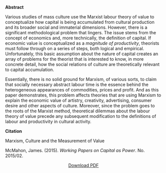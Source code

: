 
<b>Abstract</b>

Various studies of mass culture use the Marxist labour theory of value to conceptualize how capital is being accumulated from cultural production and its broader social and immaterial dimensions. However, there is a significant methodological problem that lingers. The issue stems from the concept of economics and, more technically, the definition of capital. If economic value is conceptualized as a <em>magnitude of productivity</em>, theorists must follow through on a series of steps, both logical and empirical. Unfortunately, this basic assumption about the nature of capital creates an array of problems for the theorist that is interested to know, in more concrete detail, how the social relations of culture are theoretically relevant to capital accumulation. 

Essentially, there is no solid ground for Marxism, of various sorts, to claim that socially necessary abstract labour time is the essence behind the heterogeneous appearances of commodities, prices and profit. And as this paper demonstrates, this problem affects theories that are using Marxism to explain the economic value of artistry, creativity, advertising, consumer desire and other aspects of culture. Moreover, since the problem goes to the roots of the Marxist method, theoretical dilemmas about the labour theory of value precede any subsequent modification to the definitions of labour and productivity in cultural activity.

<b>Citation</b>

Marxism, Culture and the Measurement of Value

McMahon, James. (2015). <i>Working Papers on Capital as Power</i>. No. 2015/02. 


<div style="text-align:center">
<a href="https://capitalaspower.com/wp-content/uploads/2021/09/mcmahon_201502.pdf">Download PDF</a>
</div>


